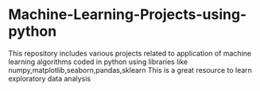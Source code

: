 # Machine-Learning-Projects-using-python

This repository includes various projects related to application of machine learning algorithms coded in python using libraries like numpy,matplotlib,seaborn,pandas,sklearn
This is a great resource to learn exploratory data analysis
